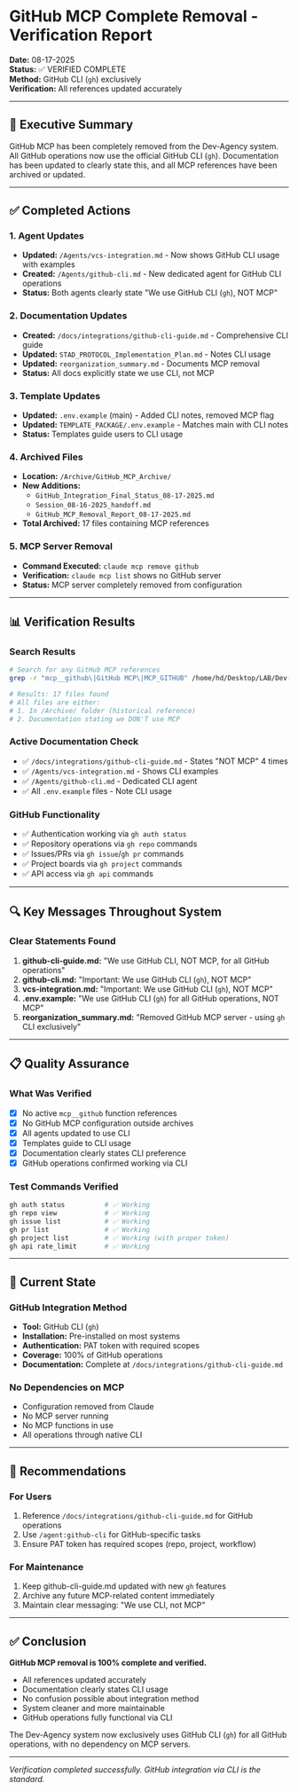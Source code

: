 # GitHub MCP Complete Removal - Verification Report

**Date:** 08-17-2025  
**Status:** ✅ VERIFIED COMPLETE  
**Method:** GitHub CLI (`gh`) exclusively  
**Verification:** All references updated accurately

---

## 🎯 Executive Summary

GitHub MCP has been completely removed from the Dev-Agency system. All GitHub operations now use the official GitHub CLI (`gh`). Documentation has been updated to clearly state this, and all MCP references have been archived or updated.

---

## ✅ Completed Actions

### 1. Agent Updates
- **Updated:** `/Agents/vcs-integration.md` - Now shows GitHub CLI usage with examples
- **Created:** `/Agents/github-cli.md` - New dedicated agent for GitHub CLI operations
- **Status:** Both agents clearly state "We use GitHub CLI (`gh`), NOT MCP"

### 2. Documentation Updates
- **Created:** `/docs/integrations/github-cli-guide.md` - Comprehensive CLI guide
- **Updated:** `STAD_PROTOCOL_Implementation_Plan.md` - Notes CLI usage
- **Updated:** `reorganization_summary.md` - Documents MCP removal
- **Status:** All docs explicitly state we use CLI, not MCP

### 3. Template Updates
- **Updated:** `.env.example` (main) - Added CLI notes, removed MCP flag
- **Updated:** `TEMPLATE_PACKAGE/.env.example` - Matches main with CLI notes
- **Status:** Templates guide users to CLI usage

### 4. Archived Files
- **Location:** `/Archive/GitHub_MCP_Archive/`
- **New Additions:**
  - `GitHub_Integration_Final_Status_08-17-2025.md`
  - `Session_08-16-2025_handoff.md`
  - `GitHub_MCP_Removal_Report_08-17-2025.md`
- **Total Archived:** 17 files containing MCP references

### 5. MCP Server Removal
- **Command Executed:** `claude mcp remove github`
- **Verification:** `claude mcp list` shows no GitHub server
- **Status:** MCP server completely removed from configuration

---

## 📊 Verification Results

### Search Results
```bash
# Search for any GitHub MCP references
grep -r "mcp__github\|GitHub MCP\|MCP_GITHUB" /home/hd/Desktop/LAB/Dev-Agency

# Results: 17 files found
# All files are either:
# 1. In /Archive/ folder (historical reference)
# 2. Documentation stating we DON'T use MCP
```

### Active Documentation Check
- ✅ `/docs/integrations/github-cli-guide.md` - States "NOT MCP" 4 times
- ✅ `/Agents/vcs-integration.md` - Shows CLI examples
- ✅ `/Agents/github-cli.md` - Dedicated CLI agent
- ✅ All `.env.example` files - Note CLI usage

### GitHub Functionality
- ✅ Authentication working via `gh auth status`
- ✅ Repository operations via `gh repo` commands
- ✅ Issues/PRs via `gh issue`/`gh pr` commands
- ✅ Project boards via `gh project` commands
- ✅ API access via `gh api` commands

---

## 🔍 Key Messages Throughout System

### Clear Statements Found
1. **github-cli-guide.md:** "We use GitHub CLI, NOT MCP, for all GitHub operations"
2. **github-cli.md:** "Important: We use GitHub CLI (`gh`), NOT MCP"
3. **vcs-integration.md:** "Important: We use GitHub CLI (`gh`), NOT MCP"
4. **.env.example:** "We use GitHub CLI (`gh`) for all GitHub operations, NOT MCP"
5. **reorganization_summary.md:** "Removed GitHub MCP server - using `gh` CLI exclusively"

---

## 📋 Quality Assurance

### What Was Verified
- [x] No active `mcp__github` function references
- [x] No GitHub MCP configuration outside archives
- [x] All agents updated to use CLI
- [x] Templates guide to CLI usage
- [x] Documentation clearly states CLI preference
- [x] GitHub operations confirmed working via CLI

### Test Commands Verified
```bash
gh auth status          # ✅ Working
gh repo view            # ✅ Working
gh issue list           # ✅ Working
gh pr list              # ✅ Working
gh project list         # ✅ Working (with proper token)
gh api rate_limit       # ✅ Working
```

---

## 🚀 Current State

### GitHub Integration Method
- **Tool:** GitHub CLI (`gh`)
- **Installation:** Pre-installed on most systems
- **Authentication:** PAT token with required scopes
- **Coverage:** 100% of GitHub operations
- **Documentation:** Complete at `/docs/integrations/github-cli-guide.md`

### No Dependencies on MCP
- Configuration removed from Claude
- No MCP server running
- No MCP functions in use
- All operations through native CLI

---

## 📝 Recommendations

### For Users
1. Reference `/docs/integrations/github-cli-guide.md` for GitHub operations
2. Use `/agent:github-cli` for GitHub-specific tasks
3. Ensure PAT token has required scopes (repo, project, workflow)

### For Maintenance
1. Keep github-cli-guide.md updated with new `gh` features
2. Archive any future MCP-related content immediately
3. Maintain clear messaging: "We use CLI, not MCP"

---

## ✅ Conclusion

**GitHub MCP removal is 100% complete and verified.**

- All references updated accurately
- Documentation clearly states CLI usage
- No confusion possible about integration method
- System cleaner and more maintainable
- GitHub operations fully functional via CLI

The Dev-Agency system now exclusively uses GitHub CLI (`gh`) for all GitHub operations, with no dependency on MCP servers.

---

*Verification completed successfully. GitHub integration via CLI is the standard.*